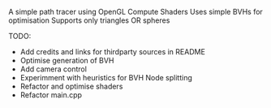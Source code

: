 A simple path tracer using OpenGL Compute Shaders
Uses simple BVHs for optimisation
Supports only triangles OR spheres

TODO:
- Add credits and links for thirdparty sources in README
- Optimise generation of BVH
- Add camera control
- Experimment with heuristics for BVH Node splitting
- Refactor and optimise shaders
- Refactor main.cpp
